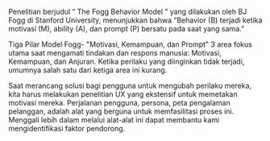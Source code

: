 Penelitian berjudul “ The Fogg Behavior Model ” yang dilakukan oleh BJ Fogg di Stanford University, menunjukkan bahwa “Behavior (B) terjadi ketika motivasi (M), ability (A), dan prompt (P) bersatu pada saat yang sama.”


Tiga Pilar Model Fogg- "Motivasi, Kemampuan, dan Prompt"
3 area fokus utama saat mengamati tindakan dan respons manusia: Motivasi, Kemampuan, dan Anjuran. 
Ketika perilaku yang diinginkan tidak terjadi, umumnya salah satu dari ketiga area ini kurang.

Saat merancang solusi bagi pengguna untuk mengubah perilaku mereka, kita harus melakukan penelitian UX yang ekstensif untuk memetakan motivasi mereka. Perjalanan pengguna, persona, peta pengalaman pelanggan, adalah alat yang berguna untuk memfasilitasi proses ini. Menggali lebih dalam melalui alat-alat ini dapat membantu kami mengidentifikasi faktor pendorong.